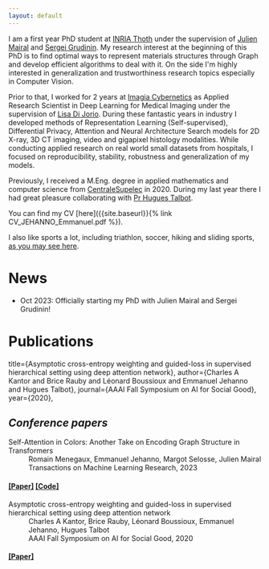 ```yaml
---
layout: default
---
```


I am a first year PhD student at [INRIA Thoth](https://team.inria.fr/thoth/) under the supervision of [Julien Mairal](https://lear.inrialpes.fr/people/mairal/) and [Sergei Grudinin](https://team.inria.fr/nano-d/team-members/sergei-grudinin/). My research interest at the beginning of this PhD is to find optimal ways to represent materials structures through Graph and develop efficient algorithms to deal with it. On the side I'm highly interested in generalization and trustworthiness research topics especially in Computer Vision.

Prior to that, I worked for 2 years at [Imagia Cybernetics](https://imagiacanexia.com/fr/solutions-qui-favorisent-loncologie-de-precision/) as Applied Research Scientist in Deep Learning for Medical Imaging under the supervision of [Lisa Di Jorio](https://www.linkedin.com/in/lisa-di-jorio/?originalSubdomain=ca). During these fantastic years in industry I developed methods of Representation Learning (Self-supervised), Differential Privacy, Attention and Neural Architecture Search models for 2D X-ray, 3D CT imaging, video and gigapixel histology modalities. While conducting applied research on real world small datasets from hospitals, I focused on reproducibility, stability, robustness and generalization of my models.

Previously, I received a M.Eng. degree in applied mathematics and computer science from [CentraleSupelec](https://www.centralesupelec.fr/) in 2020. During my last year there I had great pleasure collaborating with [Pr Hugues Talbot](https://hugues-talbot.github.io/).

You can find my CV [here]({{site.baseurl}}{% link CV_JEHANNO_Emmanuel.pdf %}).

I also like sports a lot, including triathlon, soccer, hiking and sliding sports, [as you may see here](./another-page.html).

# News

* Oct 2023: Officially starting my PhD with Julien Mairal and Sergei Grudinin!


# Publications
title={Asymptotic cross-entropy weighting and guided-loss in supervised hierarchical setting using deep attention network},
author={Charles A Kantor and Brice Rauby and Léonard Boussioux and Emmanuel Jehanno and Hugues Talbot},
journal={AAAI Fall Symposium on AI for Social Good},
year={2020},

## _Conference papers_

<dl>
<dt>Self-Attention in Colors: Another Take on Encoding Graph Structure in Transformers</dt>
<dd>Romain Menegaux, Emmanuel Jehanno, Margot Selosse, Julien Mairal</dd>
<dd>Transactions on Machine Learning Research, 2023</dd>
<h4>
<a class="label label-info" href="https://openreview.net/forum?id=3dQCNqqv2d">[Paper]</a>
<a class="label label-info" href="https://github.com/inria-thoth/csa">[Code]</a></h4>

<dt>Asymptotic cross-entropy weighting and guided-loss in supervised hierarchical setting using deep attention network</dt>
<dd>Charles A Kantor, Brice Rauby, Léonard Boussioux, Emmanuel Jehanno, Hugues Talbot</dd>
<dd>AAAI Fall Symposium on AI for Social Good, 2020</dd>
<h4>
<a class="label label-info" href="https://ceur-ws.org/Vol-2884/paper_127.pdf">[Paper]</a>
